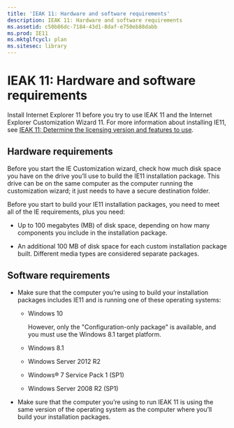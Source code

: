 ```yaml
---
title: 'IEAK 11: Hardware and software requirements'
description: IEAK 11: Hardware and software requirements
ms.assetid: c50b86dc-7184-43d1-8daf-e750eb88dabb
ms.prod: IE11
ms.mktglfcycl: plan
ms.sitesec: library
---
```


# IEAK 11: Hardware and software requirements


Install Internet Explorer 11 before you try to use IEAK 11 and the Internet Explorer Customization Wizard 11. For more information about installing IE11, see [IEAK 11: Determine the licensing version and features to use](ieak-11-determine-the-licensing-version-and-features-to-use.md).

## <span id="Hardware_requirements"></span><span id="hardware_requirements"></span><span id="HARDWARE_REQUIREMENTS"></span>Hardware requirements


Before you start the IE Customization wizard, check how much disk space you have on the drive you’ll use to build the IE11 installation package. This drive can be on the same computer as the computer running the customization wizard; it just needs to have a secure destination folder.

Before you start to build your IE11 installation packages, you need to meet all of the IE requirements, plus you need:

-   Up to 100 megabytes (MB) of disk space, depending on how many components you include in the installation package.

-   An additional 100 MB of disk space for each custom installation package built. Different media types are considered separate packages.

## <span id="Software_requirements"></span><span id="software_requirements"></span><span id="SOFTWARE_REQUIREMENTS"></span>Software requirements


-   Make sure that the computer you’re using to build your installation packages includes IE11 and is running one of these operating systems:

    -   Windows 10

        However, only the "Configuration-only package" is available, and you must use the Windows 8.1 target platform.

    -   Windows 8.1

    -   Windows Server 2012 R2

    -   Windows® 7 Service Pack 1 (SP1)

    -   Windows Server 2008 R2 (SP1)

-   Make sure that the computer you’re using to run IEAK 11 is using the same version of the operating system as the computer where you’ll build your installation packages.

 

 





